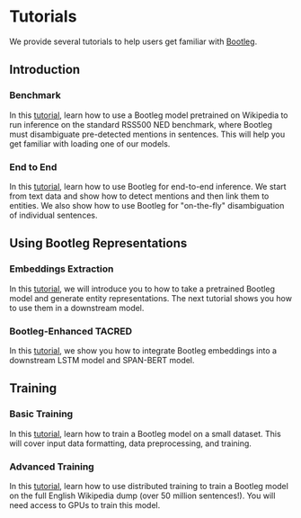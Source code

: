 # Tutorials
We provide several tutorials to help users get familiar with [Bootleg](/).

## Introduction
### Benchmark
In this [tutorial](tutorials/benchmark_tutorial.ipynb), learn how to use a Bootleg model pretrained on Wikipedia to run inference on the standard RSS500 NED benchmark, where Bootleg must disambiguate pre-detected mentions in sentences. This will help you get familiar with loading one of our models.

### End to End
In this [tutorial](tutorials/end2end_ned_tutorial.ipynb), learn how to use Bootleg for end-to-end inference. We start from text data and show how to detect mentions and then link them to entities. We also show how to use Bootleg for "on-the-fly" disambiguation of individual sentences.

## Using Bootleg Representations
### Embeddings Extraction
In this [tutorial](tutorials/entity_embedding_tutorial.ipynb), we will introduce you to how to take a pretrained Bootleg model and generate entity representations. The next tutorial shows you how to use them in a downstream model.

### Bootleg-Enhanced TACRED
In this [tutorial](tutorials/downstream_tutorial/), we show you how to integrate Bootleg embeddings into a downstream LSTM model and SPAN-BERT model.

## Training
### Basic Training
In this [tutorial](tutorials/basic_training_tutorial.md), learn how to train a Bootleg model on a small dataset. This will cover input data formatting, data preprocessing, and training.

### Advanced Training
In this [tutorial](tutorials/advanced_training_tutorial.md), learn how to use distributed training to train a Bootleg model on the full English Wikipedia dump (over 50 million sentences!). You will need access to GPUs to train this model.

